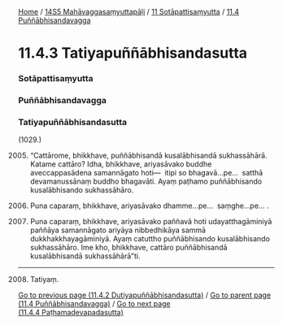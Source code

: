
[Home](/) / [14S5 Mahāvaggasaṃyuttapāḷi](../../../14S5.md) / [11 Sotāpattisaṃyutta](../../11.md) / [11.4 Puññābhisandavagga](../11.4.md)

# 11.4.3 Tatiyapuññābhisandasutta

### Sotāpattisaṃyutta

### Puññābhisandavagga

### Tatiyapuññābhisandasutta

(1029.)

2005. “Cattārome, bhikkhave, puññābhisandā kusalābhisandā sukhassāhārā. Katame cattāro? Idha, bhikkhave, ariyasāvako buddhe aveccappasādena samannāgato hoti—  itipi so bhagavā…pe…  satthā devamanussānaṃ buddho bhagavāti. Ayaṃ paṭhamo puññābhisando kusalābhisando sukhassāhāro.

2006. Puna caparaṃ, bhikkhave, ariyasāvako dhamme…pe…  saṃghe…pe… .

2007. Puna caparaṃ, bhikkhave, ariyasāvako paññavā hoti udayatthagāminiyā paññāya samannāgato ariyāya nibbedhikāya sammā dukkhakkhayagāminiyā. Ayaṃ catuttho puññābhisando kusalābhisando sukhassāhāro. Ime kho, bhikkhave, cattāro puññābhisandā kusalābhisandā sukhassāhārā”ti.

---

2008. Tatiyaṃ.



[Go to previous page (11.4.2 Dutiyapuññābhisandasutta)](11.4.2.md) / [Go to parent page (11.4 Puññābhisandavagga)](../11.4.md) / [Go to next page (11.4.4 Paṭhamadevapadasutta)](11.4.4.md)


